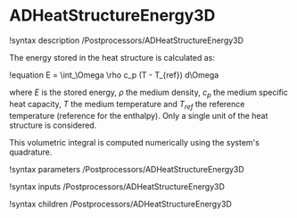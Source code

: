 # ADHeatStructureEnergy3D

!syntax description /Postprocessors/ADHeatStructureEnergy3D

The energy stored in the heat structure is calculated as:

!equation
E = \int_\Omega \rho c_p (T - T_{ref}) d\Omega

where $E$ is the stored energy, $\rho$ the medium density, $c_p$ the medium specific heat capacity,
$T$ the medium temperature and $T_{ref}$ the reference temperature (reference for the enthalpy).
Only a single unit of the heat structure is considered.

This volumetric integral is computed numerically using the system's quadrature.

!syntax parameters /Postprocessors/ADHeatStructureEnergy3D

!syntax inputs /Postprocessors/ADHeatStructureEnergy3D

!syntax children /Postprocessors/ADHeatStructureEnergy3D
